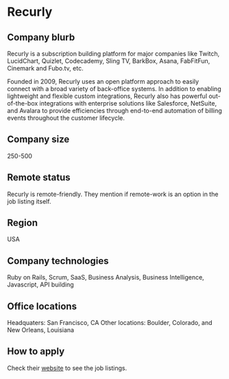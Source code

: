 # Recurly

## Company blurb

Recurly is a subscription building platform for major companies like Twitch, LucidChart, Quizlet, Codecademy, Sling TV, BarkBox, Asana, FabFitFun, Cinemark and Fubo.tv, etc.

Founded in 2009, Recurly uses an open platform approach to easily connect with a broad variety of back-office systems. In addition to enabling lightweight and flexible custom integrations, Recurly also has powerful out-of-the-box integrations with enterprise solutions like Salesforce, NetSuite, and Avalara to provide efficiencies through end-to-end automation of billing events throughout the customer lifecycle.

## Company size

250-500

## Remote status

Recurly is remote-friendly. They mention if remote-work is an option in the job listing itself.

## Region

USA

## Company technologies

Ruby on Rails, Scrum, SaaS, Business Analysis, Business Intelligence, Javascript, API building

## Office locations

Headquaters: San Francisco, CA
Other locations: Boulder, Colorado, and New Orleans, Louisiana

## How to apply

Check their [website](https://recurly.com/jobs/) to see the job listings.
